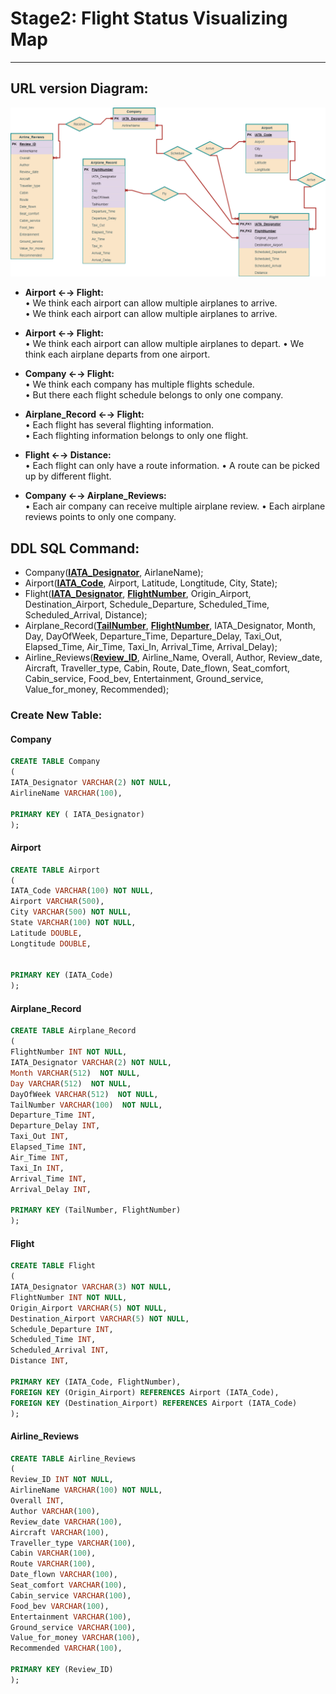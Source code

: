 # Stage2: Flight Status Visualizing Map
------------------------------------------
## URL version Diagram:

<p align="center">
  <img src="https://github.com/ollill0823/103.UIUC_MS_CS-442-Database-Systems/blob/main/doc/Stage2_Conceptual_and_Logical_Database_Design/Stage2_image/Stage2_ER_diagram-v05.png" alt="ER-diagram"/>
</p>

* **Airport &#8592;&#8594; Flight:**  
  •	We think each airport can allow multiple airplanes to arrive.  
  •	We think each airport can allow multiple airplanes to arrive.

* **Airport &#8592;&#8594; Flight:**  
  •	We think each airport can allow multiple airplanes to depart. 
  •	We think each airplane departs from one airport.

* **Company &#8592;&#8594; Flight:**  
  •	We think each company has multiple flights schedule.  
  •	But there each flight schedule belongs to only one company.
  
* **Airplane_Record &#8592;&#8594; Flight:**  
  •	Each flight has several flighting information.  
  •	Each flighting information belongs to only one flight.

* **Flight &#8592;&#8594; Distance:**  
  • Each flight can only have a route information. 
  •	A route can be picked up by different flight.
  
* **Company &#8592;&#8594; Airplane_Reviews:**  
  • Each air company can receive multiple airplane review. 
  •	Each airplane reviews points to only one company.

## DDL SQL Command:

  * Company(**<ins>IATA_Designator</ins>**, AirlaneName);  
  * Airport(**<ins>IATA_Code</ins>**, Airport, Latitude, Longtitude, City, State);  
  * Flight(**<ins>IATA_Designator</ins>**, **<ins>FlightNumber<ins>**, Origin_Airport, Destination_Airport, Schedule_Departure, Scheduled_Time, Scheduled_Arrival, Distance);  
  * Airplane_Record(**<ins>TailNumber</ins>**, **<ins>FlightNumber</ins>**, IATA_Designator, Month, Day, DayOfWeek, Departure_Time, Departure_Delay, Taxi_Out, Elapsed_Time, Air_Time, Taxi_In, Arrival_Time, Arrival_Delay);  
  * Airline_Reviews(**<ins>Review_ID</ins>**, Airline_Name, Overall, Author, Review_date, Aircraft, Traveller_type, Cabin, Route, Date_flown, Seat_comfort, Cabin_service, Food_bev, Entertainment, Ground_service, Value_for_money, Recommended);


### Create New Table:
#### Company
``` sql
CREATE TABLE Company
(
IATA_Designator VARCHAR(2) NOT NULL, 
AirlineName VARCHAR(100),

PRIMARY KEY ( IATA_Designator)
);
```

#### Airport
``` sql
CREATE TABLE Airport
(
IATA_Code VARCHAR(100) NOT NULL, 
Airport VARCHAR(500),
City VARCHAR(500) NOT NULL,
State VARCHAR(100) NOT NULL,
Latitude DOUBLE,
Longtitude DOUBLE,


PRIMARY KEY (IATA_Code)
);
```

#### Airplane_Record
``` sql
CREATE TABLE Airplane_Record
(
FlightNumber INT NOT NULL,
IATA_Designator VARCHAR(2) NOT NULL, 
Month VARCHAR(512)  NOT NULL, 
Day VARCHAR(512)  NOT NULL, 
DayOfWeek VARCHAR(512)  NOT NULL, 
TailNumber VARCHAR(100)  NOT NULL,
Departure_Time INT, 
Departure_Delay INT, 
Taxi_Out INT, 
Elapsed_Time INT,
Air_Time INT, 
Taxi_In INT,
Arrival_Time INT, 
Arrival_Delay INT, 

PRIMARY KEY (TailNumber, FlightNumber)
);
```


#### Flight
``` sql
CREATE TABLE Flight
(
IATA_Designator VARCHAR(3) NOT NULL, 
FlightNumber INT NOT NULL,
Origin_Airport VARCHAR(5) NOT NULL,
Destination_Airport VARCHAR(5) NOT NULL,
Schedule_Departure INT, 
Scheduled_Time INT, 
Scheduled_Arrival INT, 
Distance INT,

PRIMARY KEY (IATA_Code, FlightNumber),
FOREIGN KEY (Origin_Airport) REFERENCES Airport (IATA_Code),
FOREIGN KEY (Destination_Airport) REFERENCES Airport (IATA_Code)
);
```

#### Airline_Reviews
``` sql
CREATE TABLE Airline_Reviews
(
Review_ID INT NOT NULL,
AirlineName VARCHAR(100) NOT NULL,
Overall INT,
Author VARCHAR(100),
Review_date VARCHAR(100),
Aircraft VARCHAR(100),
Traveller_type VARCHAR(100),
Cabin VARCHAR(100),
Route VARCHAR(100),
Date_flown VARCHAR(100),
Seat_comfort VARCHAR(100),
Cabin_service VARCHAR(100),  
Food_bev VARCHAR(100),
Entertainment VARCHAR(100),
Ground_service VARCHAR(100),
Value_for_money VARCHAR(100),
Recommended VARCHAR(100),

PRIMARY KEY (Review_ID)
);
```




